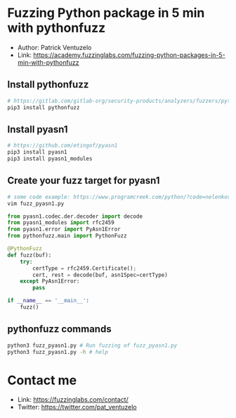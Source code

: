 # Fuzzing Python package in 5 min with pythonfuzz

- Author: Patrick Ventuzelo 
- Link: https://academy.fuzzinglabs.com/fuzzing-python-packages-in-5-min-with-pythonfuzz

## Install pythonfuzz
``` sh
# https://gitlab.com/gitlab-org/security-products/analyzers/fuzzers/pythonfuzz
pip3 install pythonfuzz
```

## Install pyasn1
``` sh
# https://github.com/etingof/pyasn1
pip3 install pyasn1
pip3 install pyasn1_modules
```

## Create your fuzz target for pyasn1

``` sh
# some code example: https://www.programcreek.com/python/?code=nelenkov%2Faboot-parser%2Faboot-parser-master%2Fparse-aboot.py
vim fuzz_pyasn1.py
```

``` python
from pyasn1.codec.der.decoder import decode
from pyasn1_modules import rfc2459
from pyasn1.error import PyAsn1Error
from pythonfuzz.main import PythonFuzz

@PythonFuzz
def fuzz(buf):
    try:
    	certType = rfc2459.Certificate(); 
    	cert, rest = decode(buf, asn1Spec=certType)
    except PyAsn1Error:
        pass

if __name__ == '__main__':
    fuzz()

```

## pythonfuzz commands
``` sh
python3 fuzz_pyasn1.py # Run fuzzing of fuzz_pyasn1.py
python3 fuzz_pyasn1.py -h # help
```

# Contact me

- Link: https://fuzzinglabs.com/contact/ 
- Twitter: https://twitter.com/pat_ventuzelo